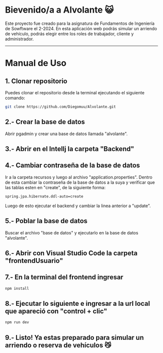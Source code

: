 # Bievenido/a a Alvolante 😺
Este proyecto fue creado para la asignatura de Fundamentos de Ingeniería de Sowftware el 2-2024. En esta aplicación web podrás simular un arriendo de vehículo, podrás elegir entre los roles de trabajador, cliente y administrador.

--------------------------------------------------------------------------------------------------------------

# Manual de Uso

## 1. Clonar repositorio
Puedes clonar el repositorio desde la terminal ejecutando el siguiente comando:
```bash
git clone https://github.com/Diegomuu/Alvolante.git
```
## 2.- Crear la base de datos
Abrir pgadmin y crear una base de datos llamada "alvolante".
## 3.- Abrir en el Intellj la carpeta "Backend"
## 4.- Cambiar contraseña de la base de datos
Ir a la carpeta recursos y luego al archivo "application.properties". Dentro de esta cambiar la contraseña de la base de datos a la suya y verificar que las tablas esten en "create", de la siguiente forma: 
```bash
spring.jpa.hibernate.ddl-auto=create
```
Luego de esto ejecutar el backend y cambiar la linea anterior a "update". 
## 5.- Poblar la base de datos
Buscar el archivo "base de datos" y ejecutarlo en la base de datos "alvolante".
## 6.- Abrir con Visual Studio Code la carpeta "frontendUsuario"
## 7.- En la terminal del frontend ingresar 
```bash
npm install
```
## 8.- Ejecutar lo siguiente e ingresar a la url local que apareció con "control + clic"
```bash
npm run dev
```
## 9.- Listo! Ya estas preparado para simular un arriendo o reserva de vehículos 😼
